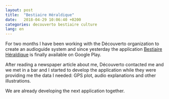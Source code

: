 ```yaml
---
layout: post
title:  "Bestiaire Héraldique"
date:   2018-04-29 10:06:40 +0200
categories: decouverto bestiaire culture
lang: en
---
```



For two months I have been working with the Découverto organization to create an audioguide system and since yesterday the application [Bestiaire Héraldique](https://play.google.com/store/apps/details?id=com.bestiaireheraldique) is finally available on Google Play.

After reading a newspaper article about me, Découverto contacted me and we met in a bar and I started to develop the application while they were providing me the data I needed: GPS plot, audio explanations and other illustrations.

We are already developing the next application together.  
